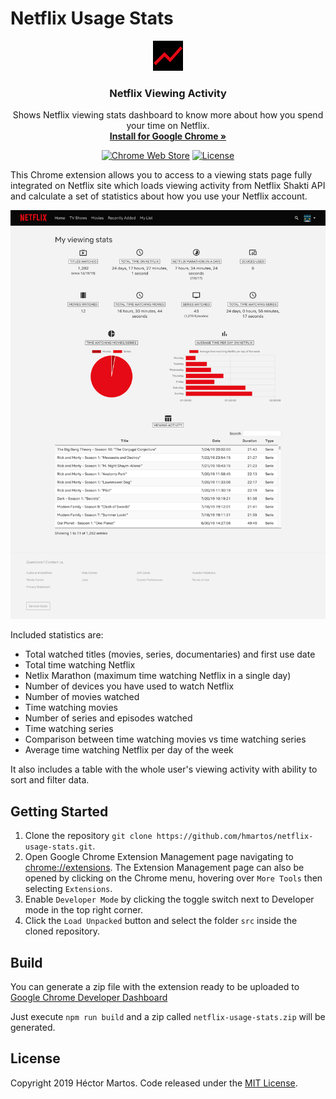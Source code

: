 # Netflix Usage Stats

<p style="text-align:center" align="center">
  <img src="./src/images/logo48.png" alt="logo">

  <h3 align="center">Netflix Viewing Activity</h3>

  <p align="center">
    Shows Netflix viewing stats dashboard to know more about how you spend your time on Netflix.
    <br>
    <a href="https://chrome.google.com/webstore/detail/bckfpnenhimfckndcceonmkhheinmkob?utm_source=github"><strong>Install for Google Chrome &raquo;</strong></a>
  </p>
</p>

<p align="center">
  <a href="https://chrome.google.com/webstore/detail/bckfpnenhimfckndcceonmkhheinmkob?utm_source=github_badge"><img alt="Chrome Web Store" src="https://img.shields.io/chrome-web-store/v/bckfpnenhimfckndcceonmkhheinmkob"></a>
  <a href="https://github.com/hmartos/netflix-usage-stats/blob/master/LICENSE"><img alt="License" src="https://img.shields.io/github/license/hmartos/netflix-usage-stats"></a>
  
</p>

This Chrome extension allows you to access to a viewing stats page fully integrated on Netflix site which loads viewing activity from Netflix Shakti API and calculate a set of statistics about how you use your Netflix account.

![Screenshot](./screenshot-full-en.png)

Included statistics are:

- Total watched titles (movies, series, documentaries) and first use date
- Total time watching Netflix
- Netlix Marathon (maximum time watching Netflix in a single day)
- Number of devices you have used to watch Netflix
- Number of movies watched
- Time watching movies
- Number of series and episodes watched
- Time watching series
- Comparison between time watching movies vs time watching series
- Average time watching Netflix per day of the week

It also includes a table with the whole user's viewing activity with ability to sort and filter data.

## Getting Started

1. Clone the repository `git clone https://github.com/hmartos/netflix-usage-stats.git`.
2. Open Google Chrome Extension Management page navigating to [chrome://extensions](chrome://extensions).
   The Extension Management page can also be opened by clicking on the Chrome menu, hovering over `More Tools` then selecting `Extensions`.
3. Enable `Developer Mode` by clicking the toggle switch next to Developer mode in the top right corner.
4. Click the `Load Unpacked` button and select the folder `src` inside the cloned repository.

## Build

You can generate a zip file with the extension ready to be uploaded to [Google Chrome Developer Dashboard](https://chrome.google.com/webstore/devconsole)

Just execute `npm run build` and a zip called `netflix-usage-stats.zip` will be generated.

## License

Copyright 2019 Héctor Martos. Code released under the [MIT License](./LICENSE).
